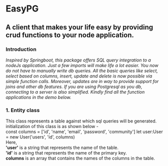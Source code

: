 # EasyPG
## A client that makes your life easy by providing crud functions to your node application.

### Introduction
*Inspired by Springboot, this package offers SQL query integration to a nodeJs application. Just a few imports will make life a lot easier. You now do not have to manually write db queries. All the basic queries like select, select based on columns, insert, update and delete is now possible via simple function calls. Moreover, updates are in way to provide support for joins and other db features. If you are using Postgresql as you db, connecting to a server is also simplified. Kindly find all the function applications in the demo below.*

### 1. Entity class
This class represents a table against which sql queries will be generated. initialization of this class is as shown below - <br>
    const columns = ['id', 'name', 'email', 'password', 'community']
    let user:User = new User('users', 'id', columns)
<br>Here,<br>    **'user'** is a string that represents the name of the table.<br>    **'id'** is a string that represents the name of the primary key.<br>    **columns** is an array that contains the names of the columns in the table.